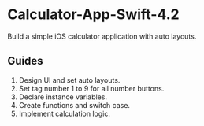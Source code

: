 # Calculator-App-Swift-4.2
Build a simple iOS calculator application with auto layouts. 

## Guides

1. Design UI and set auto layouts.
2. Set tag number 1 to 9 for all number buttons.
3. Declare instance variables.
3. Create functions and switch case.
4. Implement calculation logic.
